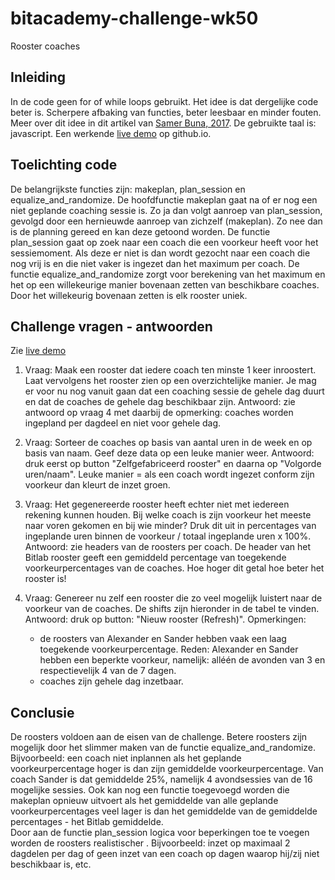 # bitacademy-challenge-wk50  
Rooster coaches 

## Inleiding
In de code geen for of while loops gebruikt. Het idee is dat dergelijke code beter is. Scherpere afbaking van functies, beter leesbaar en minder fouten. Meer over dit idee in dit artikel van [Samer Buna, 2017](https://medium.com/edge-coders/coding-tip-try-to-code-without-loops-18694cf06428). De gebruikte taal is: javascript. Een werkende [live demo](https://jhmj-io.github.io/bitacademy-challenge-wk50/) op github.io.


## Toelichting code
De belangrijkste functies zijn: makeplan, plan_session en equalize_and_randomize. De hoofdfunctie makeplan gaat na of er nog een niet geplande coaching sessie is. Zo ja dan volgt aanroep van plan_session, gevolgd door een hernieuwde aanroep van zichzelf (makeplan). Zo nee dan is de planning gereed en kan deze getoond worden. De functie plan_session gaat op zoek naar een coach die een voorkeur heeft voor het sessiemoment. Als deze er niet is dan wordt gezocht naar een coach die nog vrij is en die niet vaker is ingezet dan het maximum per coach. De functie equalize_and_randomize zorgt voor berekening van het maximum en het op een willekeurige manier bovenaan zetten van beschikbare coaches. Door het willekeurig bovenaan zetten is elk rooster uniek.


## Challenge vragen - antwoorden

Zie [live demo](https://jhmj-io.github.io/bitacademy-challenge-wk50/)

1. Vraag: Maak een rooster dat iedere coach ten minste 1 keer inroostert. Laat vervolgens het rooster zien op een overzichtelijke manier. Je mag er voor nu nog vanuit gaan dat een coaching sessie de gehele dag duurt en dat de coaches de gehele dag beschikbaar zijn.
Antwoord: zie antwoord op vraag 4 met daarbij de opmerking: coaches worden ingepland per dagdeel en niet voor gehele dag.

2. Vraag: Sorteer de coaches op basis van aantal uren in de week en op basis van naam. Geef deze data op een leuke manier weer. Antwoord: druk eerst op button "Zelfgefabriceerd rooster" en daarna op "Volgorde uren/naam". Leuke manier = als een coach wordt ingezet conform zijn voorkeur dan kleurt de inzet groen.

3. Vraag: Het gegenereerde rooster heeft echter niet met iedereen rekening kunnen houden. Bij welke coach is zijn voorkeur het meeste naar voren gekomen en bij wie minder? Druk dit uit in percentages van ingeplande uren binnen de voorkeur / totaal ingeplande uren x 100%. Antwoord: zie headers van de roosters per coach. De header van het Bitlab rooster geeft een gemiddeld percentage van toegekende voorkeurpercentages van de coaches. Hoe hoger dit getal hoe beter het rooster is!

4. Vraag: Genereer nu zelf een rooster die zo veel mogelijk luistert naar de voorkeur van de coaches. De shifts zijn hieronder in de tabel te vinden. Antwoord: druk op button: "Nieuw rooster (Refresh)".  Opmerkingen: 
    - de roosters van Alexander en Sander hebben vaak een laag toegekende voorkeurpercentage. Reden: Alexander en Sander hebben een beperkte voorkeur, namelijk: alléén de avonden van 3 en respectievelijk 4 van de 7 dagen.
    - coaches zijn gehele dag inzetbaar.


## Conclusie
De roosters voldoen aan de eisen van de challenge. Betere roosters zijn mogelijk door het slimmer maken van de functie
equalize_and_randomize. Bijvoorbeeld: een coach niet inplannen als het geplande voorkeurpercentage hoger is dan zijn gemiddelde voorkeurpercentage. Van coach Sander is dat gemiddelde 25%, namelijk 4 avondsessies van de 16 mogelijke sessies. Ook kan nog een functie toegevoegd worden die makeplan opnieuw uitvoert als het gemiddelde van alle geplande voorkeurpercentages veel lager is dan het gemiddelde van de gemiddelde percentages - het Bitlab gemiddelde.  
Door aan de functie plan_session logica voor beperkingen toe te voegen worden de roosters realistischer . Bijvoorbeeld: inzet op maximaal 2 dagdelen per dag of geen inzet van een coach op dagen waarop hij/zij niet beschikbaar is, etc.
